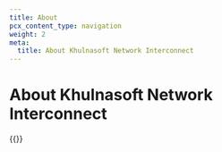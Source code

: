 ```yaml
---
title: About
pcx_content_type: navigation
weight: 2
meta:
  title: About Khulnasoft Network Interconnect
---
```


# About Khulnasoft Network Interconnect

{{<directory-listing>}}

